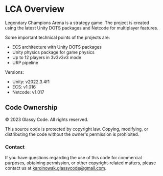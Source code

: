 # LCA Overview
Legendary Champions Arena is a strategy game. The project is created using the latest Unity DOTS packages and Netcode for multiplayer features. 

Some important technical points of the projects are:
- ECS architecture with Unity DOTS packages
- Unity physics package for game physics
- Up to 12 players in 3v3v3v3 mode
- URP pipeline

Versions:
- Unity: v2022.3.4f1
- ECS: v1.016
- Netcode: v1.017


## Code Ownership

© 2023 Glassy Code. All rights reserved.

This source code is protected by copyright law. Copying, modifying, or distributing the code without the owner's permission is prohibited.

### Contact

If you have questions regarding the use of this code for commercial purposes, obtaining permission, or other copyright-related matters, please contact us at karolnowak.glassycode@gmail.com.
